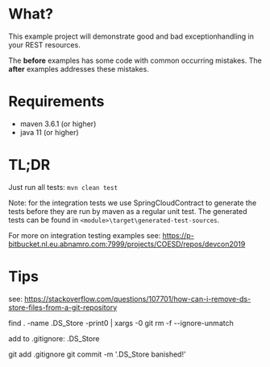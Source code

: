 # What?

This example project will demonstrate good and bad exceptionhandling in your REST resources.

The **before** examples has some code with common occurring mistakes. The **after** examples
addresses these mistakes. 

# Requirements

* maven 3.6.1 (or higher)
* java 11 (or higher)

# TL;DR

Just run all tests: `mvn clean test`

Note: for the integration tests we use SpringCloudContract to generate the tests before they 
are run by maven as a regular unit test. The generated tests can be found in `<module>\target\generated-test-sources`.

For more on integration testing examples see: https://p-bitbucket.nl.eu.abnamro.com:7999/projects/COESD/repos/devcon2019

# Tips

see: https://stackoverflow.com/questions/107701/how-can-i-remove-ds-store-files-from-a-git-repository


find . -name .DS_Store -print0 | xargs -0 git rm -f --ignore-unmatch

add to .gitignore:
.DS_Store

git add .gitignore
git commit -m '.DS_Store banished!'
